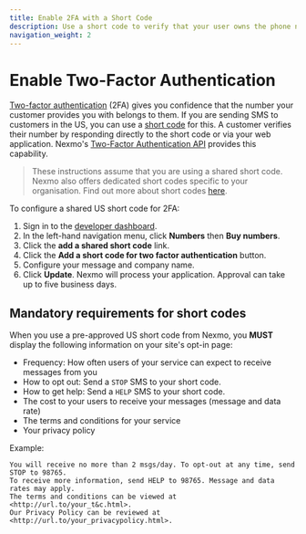 ```yaml
---
title: Enable 2FA with a Short Code
description: Use a short code to verify that your user owns the phone number they have registered for your service with
navigation_weight: 2
---
```


# Enable Two-Factor Authentication

[Two-factor authentication](/concepts/guides/glossary#2fa) (2FA) gives you confidence that the number your customer provides you with belongs to them. If you are sending SMS to customers in the US, you can use a [short code](/concepts/guides/glossary#short-code) for this. A customer verifies their number by responding directly to the short code or via your web application. Nexmo's [Two-Factor Authentication API](/api/sms/us-short-codes/2fa) provides this capability. 

> These instructions assume that you are using a shared short code. Nexmo also offers dedicated short codes specific to your organisation. Find out more about short codes [here](https://help.nexmo.com/hc/en-us/articles/115013144287-Short-codes-Features-Overview).

To configure a shared US short code for 2FA:

1. Sign in to the [developer dashboard](https://dashboard.nexmo.com).
2. In the left-hand navigation menu, click **Numbers** then **Buy numbers**.
3. Click the **add a shared short code** link.
4. Click the **Add a short code for two factor authentication** button.
5. Configure your message and company name.
6. Click **Update**. Nexmo will process your application. Approval can take up to five business days.

## Mandatory requirements for short codes

When you use a pre-approved US short code from Nexmo, you **MUST** display the following information on your site's opt-in page:

  * Frequency: How often users of your service can expect to receive messages from you
  * How to opt out: Send a `STOP` SMS to your short code.
  * How to get help: Send a `HELP` SMS to your short code.
  * The cost to your users to receive your messages (message and data rate)
  * The terms and conditions for your service
  * Your privacy policy

Example:

```
You will receive no more than 2 msgs/day. To opt-out at any time, send STOP to 98765.
To receive more information, send HELP to 98765. Message and data rates may apply.
The terms and conditions can be viewed at <http://url.to/your_t&c.html>. 
Our Privacy Policy can be reviewed at <http://url.to/your_privacypolicy.html>.
```